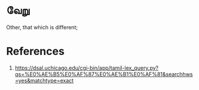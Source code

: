 # வேறு
Other, that which is different;


# References
1. https://dsal.uchicago.edu/cgi-bin/app/tamil-lex_query.py?qs=%E0%AE%B5%E0%AF%87%E0%AE%B1%E0%AF%81&searchhws=yes&matchtype=exact
